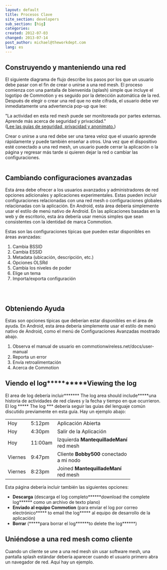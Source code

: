 ```yaml
---
layout: default
title: Procesos Clave
site_section: developers
sub_section: [hig]
categories:
created: 2012-07-03
changed: 2013-07-14
post_author: michael@theworkdept.com
lang: es
---
```

  <h2>Construyendo y manteniendo una red</h2>

<p>El siguiente diagrama de flujo describe los pasos por los que un usuario debe pasar con el fin de crear o unirse a una red mesh. El proceso comienza con una pantalla de bienvenida (splash) simple que incluye el logotipo de Commotion y es seguido por la detección automática de la red. Después de elegir o crear una red que no este cifrada, el usuario debe ver inmediatamente una advertencia pop-up que lee:</p>

<p>"La actividad en esta red mesh puede ser monitoreada por partes externas. Aprende más acerca de seguridad y privacidad."<br />
(<a href="/developer/hig/key-concepts#security">Lee las guías de seguridad, privacidad y anonimato.</a>)</p>

<p>Crear o unirse a una red debe ser una tarea veloz que el usuario aprende rápidamente y puede también enseñar a otros. Una vez que el dispositivo esté conectado a una red mesh, un usuario puede cerrar la aplicación o la página y regresar más tarde si quieren dejar la red o cambiar las configuraciones.</p>

<p><img alt="" src="/files/key_process_FLOWCHART.png" /></p>

<h2>Cambiando configuraciones avanzadas</h2>

<p>Esta área debe ofrecer a los usuarios avanzados y administradores de red opciones adicionales y aplicaciones experimentales. Estas pueden incluir configuraciones relacionadas con una red mesh o configuraciones globales relacionadas con la aplicación. En Android, esta área debería simplemente usar el estilo de menú nativo de Android. En las aplicaciones basadas en la web y de escritorio, esta ára debería usar menús simples que sean consistentes con la identidad de marca Commotion.</p>

<p>Estas son las configuraciones típicas que pueden estar disponibles en áreas avanzadas:</p>

<ol>
	<li>Cambia BSSID</li>
	<li>Cambia ESSID</li>
	<li>Metadata (ubicación, descripción, etc.)</li>
	<li>Opciones OLSRd</li>
	<li>Cambia los niveles de poder</li>
	<li>Elige un tema</li>
	<li>Importa/exporta configuración</li>
</ol>

<p><img alt="" src="/files/advanced%20settings.png" /></p>

<p>&nbsp;</p>

<h2>Obteniendo Ayuda</h2>

<p>Estas son opciones típicas que deberían estar disponibles en el área de ayuda. En Android, esta área debería simplemente usar el estilo de menú nativo de Android, como el menú de Configuraciones Avanzadas mostrado abajo.</p>

<ol>
	<li>Observa el manual de usuario en commotionwireless.net/docs/user-manual</li>
	<li>Reporta un error</li>
	<li>Envía retroalimentación</li>
	<li>Acerca de Commotion</li>
</ol>

<h2>Viendo el log**********Viewing the log</h2>

<p>El area de log debería incluir******* The log area should include*****una historia de actividades de red claves y la fecha y tiempo en que ocurrieron. El log ***** The log *** debería seguir las guías del lenguaje común discutido previamente en esta guía. Hay un ejemplo abajo:</p>

<table border="0" cellpadding="10" cellspacing="0" style="width:400px">
	<tbody>
		<tr>
			<td>Hoy</td>
			<td>5:12pm</td>
			<td>Aplicación Abierta</td>
		</tr>
		<tr>
			<td>Hoy</td>
			<td>4:30pm</td>
			<td>Salir de la Aplicación</td>
		</tr>
		<tr>
			<td>Hoy</td>
			<td>11:00am</td>
			<td>Izquierda <strong>MantequilladeManí</strong> red mesh</td>
		</tr>
		<tr>
			<td>Viernes</td>
			<td>9:47pm</td>
			<td>Cliente <strong>Bobby500</strong> conectado a mi nodo</td>
		</tr>
		<tr>
			<td>Viernes</td>
			<td>8:23pm</td>
			<td>Joined <strong>MantequilladeManí</strong> red mesh</td>
		</tr>
	</tbody>
</table>

<p>Esta página debería incluir también las siguientes opciones:</p>

<ul>
	<li><strong>Descarga</strong> (descarga el log completo******download the complete log****** como un archivo de texto plano)</li>
	<li><strong>Enviado al equipo Commotion</strong> (para enviar el log por correo electrónico***** to email the log***** al equipo de desarrollo de la aplicación)</li>
	<li><strong>Borrar</strong> (*****para borrar el log******to delete the log******)</li>
</ul>

<h2>Uniéndose a una red mesh como cliente</h2>

<p>Cuando un cliente se une a una red mesh sin usar software mesh, una pantalla splash estándar debería aparecer cuando el usuario primero abra un navegador de red. Aquí hay un ejemplo.</p>

<p><img alt="" src="/files/join%20as%20a%20client.png" /></p>

<p>&nbsp;</p>
